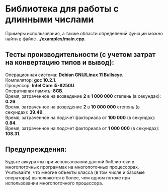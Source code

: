 # Библиотека для работы с длинными числами<br>
Примеры использования, а также области определений функций можно найти в файле **../examples/main.cpp**.<br>
## Тесты производительности (с учетом затрат на конвертацию типов и вывод):<br>
Операционная система: **Debian GNU/Linux 11 Bullseye**.<br>
Компилятор: **gcc 10.2.1**.<br>
Процессор: **Intel Core i5-8250U**.<br>
Оперативная память: **8GB**.<br>
Время, затраченное на возведение **2** в **1 000 000** степень (в секундах): **0.26**.<br>
Время, затраченное на возведение **2** в **10 000 000** степень (в секундах): **39.49**.<br>
Время, затраченное на подсчет факториала от **100 000** (в секундах): **0.84**.<br>
Время, затраченное на подсчет факториала от **1 000 000** (в секундах): **108.31**.<br>
## Предупреждения:<br>
Будьте аккуратны при использовании данной библиотеки в многопоточных программах на многопоточных процессорах. Учитывайте, что многие объекты класса (в том числе и базовые операторы) выполняются в более, чем одном потоке при использовании многопоточного процессора.